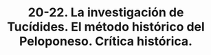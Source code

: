 ---
title: "20-22. La investigación de Tucídides. El método histórico del Peloponeso. Crítica histórica."
---
